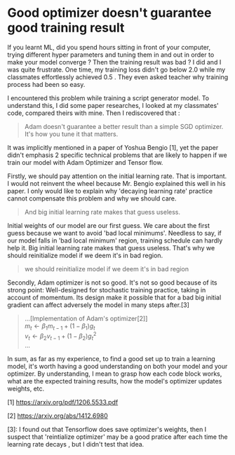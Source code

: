 # Good optimizer doesn't guarantee good training result

If you learnt ML, did you spend hours sitting in front of your computer, trying different hyper parameters and tuning them in and out in order to make your model converge ? Then the training result was bad ? I did and I was quite frustrate.
One time, my training loss didn't go below 2.0 while my classmates effortlessly achieved 0.5 . They even asked teacher why training process had been so easy.

I encountered this problem while training a script generator model. To understand this, I did some paper researches, I looked at my classmates' code, compared theirs with mine. Then I rediscovered that :

> Adam doesn't guarantee a better result than a simple SGD optimizer. It's how you tune it that matters.

It was implicitly mentioned in a paper of Yoshua Bengio [1], yet the paper didn't emphasis 2 specific technical problems that are likely to happen if we train our model with Adam Optimizer and Tensor flow.

Firstly, we should pay attention on the initial learning rate. That is important. I would not reinvent the wheel because Mr. Bengio explained this well in his paper. I only would like to explain why 'decaying learning rate' practice cannot compensate this problem and why we should care.

> And big initial learning rate makes that guess useless.

Initial weights of our model are our first guess. We care about the first guess because we want to avoid 'bad local minimums'. Needless to say, if our model falls in 'bad local minimum' region, training schedule can hardly help it. Big initial learning rate makes that guess useless. That's why we should reinitialize model if we deem it's in bad region.

> we should reinitialize model if we deem it's in bad region

Secondly, Adam optimizer is not so good.  It's not so good because of its strong point: Well-designed for stochastic training practice, taking in account of momentum. Its design make it possible that for a bad big initial gradient can affect adversely the model in many steps after.[3]


>...[Implementation of Adam's optimizer[2]]<br/>
>$m_t \leftarrow \beta_1 m_{t-1} +(1-\beta_1) g_t$ <br/>
> $v_t \leftarrow \beta_2 v_{t-1}  +(1- \beta_2)g_t^2$ <br/>
> ...

In sum, as far as my experience, to find a good set up to train a learning model, it's worth having a good understanding on both your model and your optimizer. By understanding, I mean to grasp how each code block works, what are the expected training results, how the model's optimizer updates weights, etc.


[1] https://arxiv.org/pdf/1206.5533.pdf

[2] https://arxiv.org/abs/1412.6980

[3]: I found out that Tensorflow does save optimizer's weights, then I suspect that 'reintialize optimizer' may be a good pratice after each time the learning rate decays , but I didn't test that idea.
